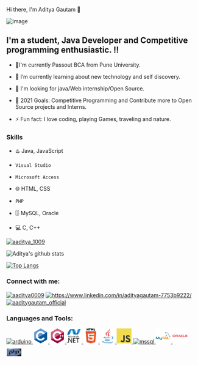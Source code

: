 Hi there, I'm Aditya Gautam 👋

![image](https://user-images.githubusercontent.com/91717389/135635447-ff34b58a-cf12-4e67-9d55-6c538926120a.png)

<h2 align="left">I'm a student, Java Developer and Competitive programming enthusiastic. !!</h2>

- 🔭I'm currently Passout BCA from Pune University.

- 🌱 I’m currently learning about new technology and self discovery.

- 👯 I'm looking for java/Web internship/Open Source.

- 🥅 2021 Goals: Competitive Programming and Contribute more to Open Source projects and Interns.

- ⚡ Fun fact: I love coding, playing Games, traveling and nature.

<h3 <align="left">Skills </h3>

- ♨️  Java, JavaScript

-     Visual Studio

-     Microsoft Access

- 🌐  HTML, CSS

-     PHP

- 🗄️  MySQL, Oracle
 
- 💻  C, C++



<p align="left"> <a href="https://twitter.com/aaditya_1009" target="blank"><img src="https://img.shields.io/twitter/follow/aaditya_1009?logo=twitter&style=for-the-badge" alt="aaditya_1009" /></a> </p>

![Aditya's github stats](https://github-readme-stats.vercel.app/api?username=aadityagautam)

[![Top Langs](https://github-readme-stats.vercel.app/api/top-langs/?username=anuraghazra&layout=compact)](https://github.com/anuraghazra/github-readme-stats)


<h3 align="left">Connect with me:</h3>
<p align="left">
<a href="https://twitter.com/aaditya0009" target="blank"><img align="center" src="https://raw.githubusercontent.com/rahuldkjain/github-profile-readme-generator/master/src/images/icons/Social/twitter.svg" alt="aaditya0009" height="30" width="40" /></a>
<a href="https://www.linkedin.com/in/aditya-gutam-7753b9222/?locale=en_US" target="blank"><img align="center" src="https://raw.githubusercontent.com/rahuldkjain/github-profile-readme-generator/master/src/images/icons/Social/linked-in-alt.svg" alt="https://www.linkedin.com/in/adityagautam-7753b9222/" height="30" width="40" /></a>
<a href="https://instagram.com/aaditygautam_official" target="blank"><img align="center" src="https://raw.githubusercontent.com/rahuldkjain/github-profile-readme-generator/master/src/images/icons/Social/instagram.svg" alt="aaditygautam_official" height="30" width="40" /></a>
</p>

<h3 align="left">Languages and Tools:</h3>
<p align="left"> <a href="https://www.arduino.cc/" target="_blank"> <img src="https://cdn.worldvectorlogo.com/logos/arduino-1.svg" alt="arduino" width="40" height="40"/> </a> <a href="https://www.cprogramming.com/" target="_blank"> <img src="https://raw.githubusercontent.com/devicons/devicon/master/icons/c/c-original.svg" alt="c" width="40" height="40"/> </a> <a href="https://www.w3schools.com/cpp/" target="_blank"> <img src="https://raw.githubusercontent.com/devicons/devicon/master/icons/cplusplus/cplusplus-original.svg" alt="cplusplus" width="40" height="40"/> </a> <a href="https://dotnet.microsoft.com/" target="_blank"> <img src="https://raw.githubusercontent.com/devicons/devicon/master/icons/dot-net/dot-net-original-wordmark.svg" alt="dotnet" width="40" height="40"/> </a> <a href="https://www.w3.org/html/" target="_blank"> <img src="https://raw.githubusercontent.com/devicons/devicon/master/icons/html5/html5-original-wordmark.svg" alt="html5" width="40" height="40"/> </a> <a href="https://www.java.com" target="_blank"> <img src="https://raw.githubusercontent.com/devicons/devicon/master/icons/java/java-original.svg" alt="java" width="40" height="40"/> </a> <a href="https://developer.mozilla.org/en-US/docs/Web/JavaScript" target="_blank"> <img src="https://raw.githubusercontent.com/devicons/devicon/master/icons/javascript/javascript-original.svg" alt="javascript" width="40" height="40"/> </a> <a href="https://www.microsoft.com/en-us/sql-server" target="_blank"> <img src="https://www.svgrepo.com/show/303229/microsoft-sql-server-logo.svg" alt="mssql" width="40" height="40"/> </a> <a href="https://www.mysql.com/" target="_blank"> <img src="https://raw.githubusercontent.com/devicons/devicon/master/icons/mysql/mysql-original-wordmark.svg" alt="mysql" width="40" height="40"/> </a> <a href="https://www.oracle.com/" target="_blank"> <img src="https://raw.githubusercontent.com/devicons/devicon/master/icons/oracle/oracle-original.svg" alt="oracle" width="40" height="40"/> </a> <a href="https://www.php.net" target="_blank"> <img src="https://raw.githubusercontent.com/devicons/devicon/master/icons/php/php-original.svg" alt="php" width="40" height="40"/> </a> </p>
